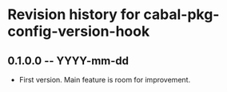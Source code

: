 # Revision history for cabal-pkg-config-version-hook

## 0.1.0.0 -- YYYY-mm-dd

* First version. Main feature is room for improvement.

